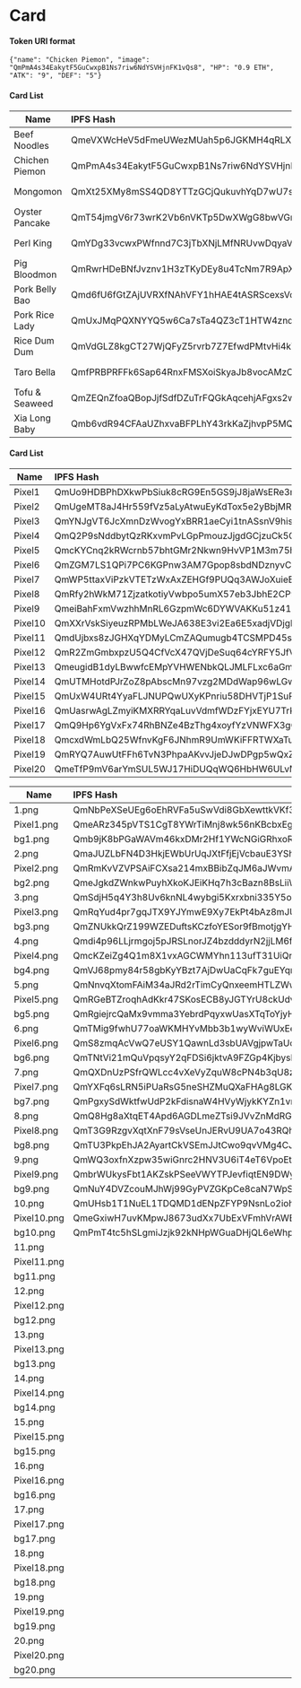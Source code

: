 # Card

#### Token URI format
```
{"name": "Chicken Piemon", "image": "QmPmA4s34EakytF5GuCwxpB1Ns7riw6NdYSVHjnFK1vQs8", "HP": "0.9 ETH", "ATK": "9", "DEF": "5"}
```

#### Card List

Name                      | IPFS Hash                                       | HP       | ATK | DEF
--------------------------|:------------------------------------------------|:---------|:----|:----
Beef Noodles              | QmeVXWcHeV5dFmeUWezMUah5p6JGKMH4qRLXNCoV4Tgfnj  | 0.5 ETH  | 6   | 6
Chichen Piemon            | QmPmA4s34EakytF5GuCwxpB1Ns7riw6NdYSVHjnFK1vQs8  | 0.9 ETH  | 9   | 5
Mongomon                  | QmXt25XMy8mSS4QD8YTTzGCjQukuvhYqD7wU7srV7THpU3  | 1.2 ETH  | 10  | 8
Oyster Pancake            | QmT54jmgV6r73wrK2Vb6nVKTp5DwXWgG8bwVGn5a7NKKM2  | 0.45 ETH | 5   | 3
Perl King                 | QmYDg33vcwxPWfnnd7C3jTbXNjLMfNRUvwDqyaVubnHosw  | 0.35 ETH | 4   | 3
Pig Bloodmon              | QmRwrHDeBNfJvznv1H3zTKyDEy8u4TcNm7R9ApXEvTpZ6W  | 0.3 ETH  | 3   | 6
Pork Belly Bao            | Qmd6fU6fGtZAjUVRXfNAhVFY1hHAE4tASRScexsVocKPW9  | 1.0 ETH  | 9   | 10
Pork Rice Lady            | QmUxJMqPQXNYYQ5w6Ca7sTa4QZ3cT1HTW4zndKjugnqzFr  | 0.5 ETH  | 5   | 5
Rice Dum Dum              | QmVdGLZ8kgCT27WjQFyZ5rvrb7Z7EfwdPMtvHi4kVTogHr  | 0.5 ETH  | 6   | 7
Taro Bella                | QmfPRBPRFFk6Sap64RnxFMSXoiSkyaJb8vocAMzCq3HSSs  | 0.3 ETH  | 5   | 2
Tofu & Seaweed            | QmZEQnZfoaQBopJjfSdfDZuTrFQGkAqcehjAFgxs2w1fEx  | 0.1 ETH  | 1   | 2
Xia Long Baby             | Qmb6vdR94CFAaUZhxvaBFPLhY43rkKaZjhvpP5MQCBw1wx  | 0.7 ETH  | 8   | 5


#### Card List

Name                      | IPFS Hash                                       
--------------------------|:------------------------------------------------
Pixel1                    | QmUo9HDBPhDXkwPbSiuk8cRG9En5GS9jJ8jaWsERe3mjey  
Pixel2                    | QmUgeMT8aJ4Hr559fVz5aLyAtwuEyKdTox5e2yBbjMRUqq
Pixel3                    | QmYNJgVT6JcXmnDzWvogYxBRR1aeCyi1tnASsnV9hisAWo
Pixel4                    | QmQ2P9sNddbytQzRKxvmPvLGpPmouzJjgdGCjzuCk5QKFD 
Pixel5                    | QmcKYCnq2kRWcrnb57bhtGMr2Nkwn9HvVP1M3m75hRf8UW
Pixel6                    | QmZGM7LS1QPi7PC6KGPnw3AM7Gpop8sbdNDznyvCLAmDrx
Pixel7                    | QmWP5ttaxViPzkVTETzWxAxZEHGf9PUQq3AWJoXuieE5FJ
Pixel8                    | QmRfy2hWkM71ZjzatkotiyVwbpo5umX57eb3JbhE2CP9JT 
Pixel9                    | QmeiBahFxmVwzhhMnRL6GzpmWc6DYWVAKKu51z41TXjE43 
Pixel10                   | QmXXrVskSiyeuzRPMbLWeJA638E3vi2Ea6E5xadjVDjgBp
Pixel11                   | QmdUjbxs8zJGHXqYDMyLCmZAQumugb4TCSMPD45s3EtHou 
Pixel12                   | QmR2ZmGmbxpzU5Q4CfVcX47QVjDeSuq64cYRFY5JfVRgdx
Pixel13                   | QmeugidB1dyLBwwfcEMpYVHWENbkQLJMLFLxc6aGmMPwpt  
Pixel14                   | QmUTMHotdPJrZoZ8pAbscMn97vzg2MDdWap96wLGwCjRVX 
Pixel15                   | QmUxW4URt4YyaFLJNUPQwUXyKPnriu58DHVTjP1SuPgriV 
Pixel16                   | QmUasrwAgLZmyiKMXRRYqaLuvVdmfWDzFYjxEYU7TrKW6X  
Pixel17                   | QmQ9Hp6YgVxFx74RhBNZe4BzThg4xoyfYzVNWFX3gCwNy2
Pixel18                   | QmcxdWmLbQ25WfnvKgF6JNhmR9UmWKiFFRTWXaTuDtA9YA
Pixel19                   | QmRYQ7AuwUtFFh6TvN3PhpaAKvvJjeDJwDPgp5wQxZ1uKY
Pixel20                   | QmeTfP9mV6arYmSUL5WJ17HiDUQqWQ6HbHW6ULvMLyCoSW 

Name                      | IPFS Hash                                       
--------------------------|:------------------------------------------------
1.png                     | QmNbPeXSeUEg6oEhRVFa5uSwVdi8GbXewttkVKf3zX2oyX  
Pixel1.png                | QmeARz345pVTS1CgT8YWrTiMnj8wk56nKBcbxEgSvVjpXE
bg1.png                   | Qmb9jK8bPGaWAVm46kxDMr2Hf1YWcNGiGRhxoRiTRvfNeW
2.png                     | QmaJUZLbFN4D3HkjEWbUrUqJXtFfjEjVcbauE3YSh393ht 
Pixel2.png                | QmRmKvVZVPSAiFCXsa214mxBBibZqJM6aJWvmA8ndkc5ig
bg2.png                   | QmeJgkdZWnkwPuyhXkoKJEiKHq7h3cBazn8BsLiiWyeGm4
3.png                     | QmSdjH5q4Y3h8Uv6knNL4wybgi5Kxrxbni335Y5ooMtKjg
Pixel3.png                | QmRqYud4pr7gqJTX9YJYmwE9Xy7EkPt4bAz8mJUPKgvk3X
bg3.png                   | QmZNUkkQrZ199WZEDuftsKCzfoYESor9fBmotjgYHrkGbx
4.png                     | Qmdi4p96LLjrmgoj5pJRSLnorJZ4bzdddyrN2jjLM6fXke 
Pixel4.png                | QmcKZeiZg4Q1m8X1vxAGCWMYhn113ufT31UiQrfC51Jkdd
bg4.png                   | QmVJ68pmy84r58gbKyYBzt7AjDwUaCqFk7guEYqm9Wr6NL
5.png                     | QmNnvqXtomFAiM34aJRd2rTimCyQnxeemHTLZWwxTGXeWa 
Pixel5.png                | QmRGeBTZroqhAdKkr47SKosECB8yJGTYrU8ckUdvBxDyu5
bg5.png                   | QmRgiejrcQaMx9vmma3YebrdPqyxwUasXTqToYjyHCLhPC
6.png                     | QmTMig9fwhU77oaWKMHYvMbb3b1wyWviWUxEeYHBdH2T9f
Pixel6.png                | QmS8zmqAcVwQ7eUSY1QawnLd3sbUAVgjpwTaUcSAtpEDR9
bg6.png                   | QmTNtVi21mQuVpqsyY2qFDSi6jktvA9FZGp4Kjbyskaesc 
7.png                     | QmQXDnUzPSfrQWLcc4vXeVyZquW8cPN4b3qU8zcpsf6ZDP 
Pixel7.png                | QmYXFq6sLRN5iPUaRsG5neSHZMuQXaFHAg8LGKna3yvPiU
bg7.png                   | QmPgxySdWktfwUdP2kFdisnaW4HVyWjykKYZn1vmvzhmXu
8.png                     | QmQ8Hg8aXtqET4Apd6AGDLmeZTsi9JVvZnMdRGsvdYBgkx  
Pixel8.png                | QmT3G9RzgvXqtXnF79sVseUnJERvU9UA7o43RQh1wdfMPR
bg8.png                   | QmTU3PkpEhJA2AyartCkVSEmJJtCwo9qvVMg4CJi2a4DGJ
9.png                     | QmWQ3oxfnXzpw35wiGnrc2HNV3U6iT4eT6VpoEtLwdKUsT  
Pixel9.png                | QmbrWUkysFbt1AKZskPSeeVWYTPJevfiqtEN9DWy5gftkU
bg9.png                   | QmNuY4DVZcouMJhWj99GyPVZGKpCe8caN7WpSKkjyU1wZc
10.png                    | QmUHsb1T1NuEL1TDQMD1dENpZFYP9NsnLo2iohKR3ydz2t
Pixel10.png               | QmeGxiwH7uvKMpwJ8673udXx7UbExVFmhVrAWBpM7uYyXD
bg10.png                  | QmPmT4tc5hSLgmiJzjk92kNHpWGuaDHjQL6eWhpmwzpwVA
11.png                    |   
Pixel11.png               | 
bg11.png                  | 
12.png                    |   
Pixel12.png               | 
bg12.png                  | 
13.png                    |   
Pixel13.png               | 
bg13.png                  | 
14.png                    |   
Pixel14.png               | 
bg14.png                  | 
15.png                    |   
Pixel15.png               | 
bg15.png                  | 
16.png                    |   
Pixel16.png               | 
bg16.png                  | 
17.png                    |   
Pixel17.png               | 
bg17.png                  | 
18.png                    |   
Pixel18.png               | 
bg18.png                  | 
19.png                    |   
Pixel19.png               | 
bg19.png                  | 
20.png                    |   
Pixel20.png               | 
bg20.png                  | 



